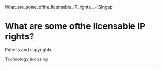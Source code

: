 What_are_some_ofthe_licensable_IP_rights__-_Singap



What are some ofthe licensable IP rights?
=========================================

Patents and copyrights.

[Technology licensing](https://www.sutd.edu.sg/tag/technology-licensing/)

---

